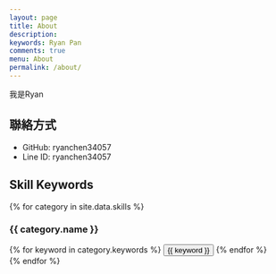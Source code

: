 ```yaml
---
layout: page
title: About
description: 
keywords: Ryan Pan
comments: true
menu: About
permalink: /about/
---
```


我是Ryan

## 聯絡方式

* GitHub: ryanchen34057
* Line ID: ryanchen34057

## Skill Keywords

{% for category in site.data.skills %}
### {{ category.name }}
<div class="btn-inline">
{% for keyword in category.keywords %}
<button class="btn btn-outline" type="button">{{ keyword }}</button>
{% endfor %}
</div>
{% endfor %}
